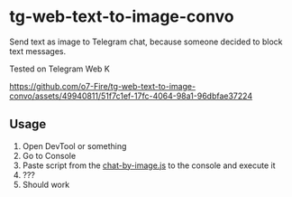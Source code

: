 ﻿# tg-web-text-to-image-convo

Send text as image to Telegram chat, because someone decided to block text messages.

Tested on Telegram Web K



https://github.com/o7-Fire/tg-web-text-to-image-convo/assets/49940811/51f7c1ef-17fc-4064-98a1-96dbfae37224

## Usage

1. Open DevTool or something
2. Go to Console
3. Paste script from the [chat-by-image.js](chat-by-image.js) to the console and execute it
4. ???
5. Should work

